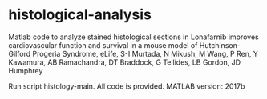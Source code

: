 # histological-analysis
Matlab code to analyze stained histological sections in Lonafarnib improves cardiovascular function and survival in a mouse model of Hutchinson-Gilford Progeria Syndrome, eLife, S-I Murtada, N Mikush, M Wang, P Ren, Y Kawamura, AB Ramachandra, DT Braddock, G Tellides, LB Gordon, JD Humphrey

Run script histology-main. All code is provided.
MATLAB version: 2017b
